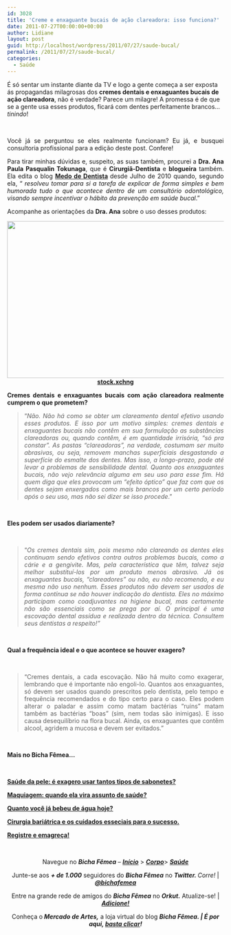 ```yaml
---
id: 3028
title: 'Creme e enxaguante bucais de ação clareadora: isso funciona?'
date: 2011-07-27T00:00:00+00:00
author: Lidiane
layout: post
guid: http://localhost/wordpress/2011/07/27/saude-bucal/
permalink: /2011/07/27/saude-bucal/
categories:
  - Saúde
---
```

É só sentar um instante diante da TV e logo a gente começa a ser exposta ás propagandas milagrosas dos **cremes dentais e enxaguantes bucais de ação clareadora**, não é verdade? Parece um milagre! A promessa é de que se a gente usa esses produtos, ficará com dentes perfeitamente brancos… _tinindo_!

&nbsp;

<p align="justify">
  Você já se perguntou se eles realmente funcionam? Eu já, e busquei consultoria profissional para a edição deste post. Confere!
</p>

<!--more-->

<p align="justify">
  Para tirar minhas dúvidas e, suspeito, as suas também, procurei a <strong>Dra. Ana Paula Pasqualin Tokunaga</strong>, que é <strong>Cirurgiã-Dentista</strong> e <strong>blogueira</strong> também. Ela edita o blog <strong><a href="http://medodedentista.com.br/" target="_blank">Medo de Dentista</a> </strong>desde Julho de 2010 quando, segundo ela, “ <em>resolveu tomar para si a tarefa de explicar de forma simples e bem humorada tudo o que acontece dentro de um consultório odontológico, visando sempre incentivar o hábito da prevenção em saúde bucal</em>.”
</p>

<p align="justify">
  Acompanhe as orientações da <strong>Dra. Ana</strong> sobre o uso desses produtos:
</p>

<p align="center">
  <a href="http://www.trololodemulher.com.br/blog/wp-content/uploads/2011/07/saude-bucal.jpg"><img class="alignnone size-full wp-image-6678" title="saúde bucal" src="http://www.trololodemulher.com.br/blog/wp-content/uploads/2011/07/saude-bucal.jpg" alt="" width="600" height="364" /></a><br /> <strong><a href="http://www.sxc.hu/" target="_blank">stock.xchng</a></strong>
</p>

<p align="justify">
  <strong>Cremes dentais e enxaguantes bucais com ação clareadora realmente cumprem o que prometem? </strong>
</p>

> <p align="justify">
>   “<em>Não. Não há como se obter um clareamento dental efetivo usando esses produtos. E isso por um motivo simples: cremes dentais e enxaguantes bucais não contêm em sua formulação as substâncias clareadoras ou, quando contêm, é em quantidade irrisória, &#8220;só pra constar&#8221;. As pastas &#8220;clareadoras&#8221;, na verdade, costumam ser muito abrasivas, ou seja, removem manchas superficiais desgastando a superfície do esmalte dos dentes. Mas isso, a longo-prazo, pode até levar a problemas de sensibilidade dental. Quanto aos enxaguantes bucais, não vejo relevância alguma em seu uso para esse fim. Há quem diga que eles provocam um &#8220;efeito óptico&#8221; que faz com que os dentes sejam enxergados como mais brancos por um certo período após o seu uso, mas não sei dizer se isso procede</em>.”
> </p>

&nbsp;

**Eles podem ser usados diariamente?**

&nbsp;

> <p align="justify">
>   “<em>Os cremes dentais sim, pois mesmo não clareando os dentes eles continuam sendo efetivos contra outros problemas bucais, como a cárie e a gengivite. Mas, pela característica que têm, talvez seja melhor substituí-los por um produto menos abrasivo. Já os enxaguantes bucais, &#8220;clareadores&#8221; ou não, eu não recomendo, e eu mesma não uso nenhum. Esses produtos não devem ser usados de forma contínua se não houver indicação do dentista. Eles no máximo participam como coadjuvantes na higiene bucal, mas certamente não são essenciais como se prega por aí. O principal é uma escovação dental assídua e realizada dentro da técnica. Consultem seus dentistas a respeito!”</em>
> </p>

&nbsp;

**Qual a frequência ideal e o que acontece se houver exagero?**

&nbsp;

> <p align="justify">
>   “Cremes dentais, a cada escovação. Não há muito como exagerar, lembrando que é importante não engoli-lo. Quantos aos enxaguantes, só devem ser usados quando prescritos pelo dentista, pelo tempo e frequência recomendados e do tipo certo para o caso. Eles podem alterar o paladar e assim como matam bactérias &#8220;ruins&#8221; matam também as bactérias &#8220;boas&#8221; (sim, nem todas são inimigas). E isso causa desequilíbrio na flora bucal. Ainda, os enxaguantes que contêm alcool, agridem a mucosa e devem ser evitados.”
> </p>

&nbsp;

**Mais no Bicha Fêmea…**

&nbsp;

**[Saúde da pele: é exagero usar tantos tipos de sabonetes?](http://www.trololodemulher.com.br/2011/06/29/saude-beleza-da-pele/)**

**[Maquiagem: quando ela vira assunto de saúde?](http://www.trololodemulher.com.br/2011/06/08/maquiagem-saude-pele/)**

**[Quanto você já bebeu de água hoje?](http://www.trololodemulher.com.br/2011/06/03/agua-saude-2/)**

**[Cirurgia bariátrica e os cuidados esseciais para o sucesso.](http://www.trololodemulher.com.br/2011/03/18/cirurgia-bariatrica/)**

**[Registre e emagreça!](http://www.trololodemulher.com.br/2011/03/11/registre-e-emagreca/)**

&nbsp;

<p align="center">
  Navegue no <strong><em>Bicha Fêmea</em></strong> – <strong><em><a href="http://www.trololodemulher.com.br/">Início</a></em></strong> > <a href="http://www.trololodemulher.com.br/corpo/"><strong><em>Corpo</em></strong></a>> <strong><em><a href="http://www.trololodemulher.com.br/category/do-corpo/saude/">Saúde</a></em></strong>
</p>

<p align="center">
  Junte-se aos <strong><em>+ de 1.000</em></strong> seguidores do <strong><em>Bicha Fêmea</em></strong> no <em><strong>Twitter. </strong>Corre!</em> | <strong><em><a href="http://twitter.com/bichafemea">@bichafemea</a></em></strong>
</p>

<p align="center">
  Entre na grande rede de amigos do <strong><em>Bicha Fêmea</em></strong> no <strong><em>Orkut.</em></strong> Atualize-se! | <strong><em><a href="http://www.orkut.com.br/Main#Profile?uid=5161612886294499900">Adicione!</a></em></strong>
</p>

<p align="center">
  Conheça o<strong><em> Mercado de Artes,</em></strong> a loja virtual do blog <strong><em>Bicha Fêmea. | É por aqui, </em></strong><a href="http://www.trololodemulher.com.br/loja/"><strong><em>basta clicar</em></strong></a><strong><em>!</em></strong>
</p>

<p align="center">